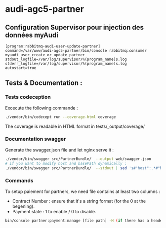 # audi-agc5-partner

## Configuration Supervisor pour injection des données myAudi
```
[program:rabbitmq-audi-user-update-partner]
command=/var/www/audi-agc5-partner/bin/console rabbitmq:consumer myaudi_user_create_or_update_partner
stdout_logfile=/var/log/supervisor/%(program_name)s.log
stderr_logfile=/var/log/supervisor/%(program_name)s.log
autostart=true
```


## Tests & Documentation :
### Tests codeception

Excecute the following commande :
``` bash
./vendor/bin/codecept run --coverage-html coverage
```

The coverage is readable in HTML format in tests/_output/coverage/


### Documentation swagger
Generate the swagger.json file and let nginx serve it :

``` bash
./vendor/bin/swagger src/PartnerBundle/  --output web/swagger.json 
# if you want to modify host and basePath dynamically :
./vendor/bin/swagger src/PartnerBundle/  --stdout | sed 's#"host":.*#"host": "api5.audi.dev.agence-one.net",#;s#"basePath":.*#"basePath": "/partner/api/v1/partner",#' > web/swagger.json
```


### Commands
To setup paiement for partners, we need file contains at least two columns :
* Contract Number : ensure that it's a string format (for the 0 at the begening).
* Payment state : 1 to enable / 0 to disable.

``` bash
bin/console partner:payment:manage [file path] -H (if there has a header)
```
